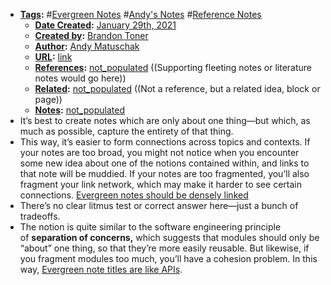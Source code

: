 - **[Tags](<Tags.md>):** #[Evergreen Notes](<Evergreen Notes.md>) #[Andy's Notes](<Andy's Notes.md>) #[Reference Notes](<Reference Notes.md>)
    - **[Date Created](<Date Created.md>):** [January 29th, 2021](<January 29th, 2021.md>)
    - **[Created by](<Created by.md>):** [Brandon Toner](<Brandon Toner.md>)
    - **[Author](<Author.md>):** [Andy Matuschak](<Andy Matuschak.md>)
    - **[URL](<URL.md>):** [link](https://notes.andymatuschak.org/About_these_notes?stackedNotes=z3SjnvsB5aR2ddsycyXofbYR7fCxo7RmKW2be&stackedNotes=z6cFzJWgj9vZpnrQsjrZ8yCNREzCTgyFeVZTb&stackedNotes=z6M8kex6kDF2FT6MWqAMDQddsqUr8sphLmyy1&stackedNotes=z6bci25mVUBNFdVWSrQNKr6u7AZ1jFzfTVbMF&stackedNotes=z3XP5GRmd9z1D2qCE7pxUvbeSVeQuMiqz9x1C&stackedNotes=z3KmNj3oKKSTJfqdfSEBzTQiCVGoC4GfK3rYW&stackedNotes=z4Rrmh17vMBbauEGnFPTZSK3UmdsGExLRfZz1)
    - **[References](<References.md>):** [not_populated](<not_populated.md>) ((Supporting fleeting notes or literature notes would go here))
    - **[Related](<Related.md>):** [not_populated](<not_populated.md>) ((Not a reference, but a related idea, block or page))
    - **[Notes](<Notes.md>):** [not_populated](<not_populated.md>)
- It’s best to create notes which are only about one thing—but which, as much as possible, capture the entirety of that thing.
- This way, it’s easier to form connections across topics and contexts. If your notes are too broad, you might not notice when you encounter some new idea about one of the notions contained within, and links to that note will be muddied. If your notes are too fragmented, you’ll also fragment your link network, which may make it harder to see certain connections. [Evergreen notes should be densely linked](https://notes.andymatuschak.org/z2HUE4ABbQjUNjrNemvkTCsLa1LPDRuwh1tXC)
- There’s no clear litmus test or correct answer here—just a bunch of tradeoffs.
- The notion is quite similar to the software engineering principle of __separation of concerns,__ which suggests that modules should only be “about” one thing, so that they’re more easily reusable. But likewise, if you fragment modules too much, you’ll have a cohesion problem. In this way, [Evergreen note titles are like APIs](https://notes.andymatuschak.org/z3XP5GRmd9z1D2qCE7pxUvbeSVeQuMiqz9x1C).

